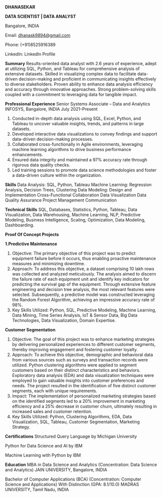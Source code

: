 **DHANASEKAR**

**DATA SCIENTIST | DATA ANALYST**

Bangalore, INDIA

Email: dhanask9894@gmail.com

Phone: (+91)8525916389

LinkedIn: LinkedIn Profile

**Summary**
Results-oriented data analyst with 2.6 years of experience, adept at utilizing SQL, Python, and Tableau for comprehensive analysis of extensive datasets. Skilled in visualizing complex data to facilitate data-driven decision-making and proficient in communicating insights effectively to diverse stakeholders. Proven ability to enhance data analysis efficiency and accuracy through innovative approaches. Strong problem-solving skills coupled with a commitment to leveraging data for tangible impact.

**Professional Experience**
Senior Systems Associate – Data and Analytics
INFOSYS, Bangalore, INDIA
July 2021–Present

1. Conducted in-depth data analysis using SQL, Excel, Python, and Tableau to uncover valuable insights, trends, and patterns in large datasets.
2. Developed interactive data visualizations to convey findings and support data-driven decision-making processes.
3. Collaborated cross-functionally in Agile environments, leveraging machine learning algorithms to drive business performance enhancements.
4. Ensured data integrity and maintained a 97% accuracy rate through rigorous data quality checks.
5. Led training sessions to promote data science methodologies and foster a data-driven culture within the organization.

**Skills**
Data Analysis: SQL, Python, Tableau
Machine Learning: Regression Analysis, Decision Trees, Clustering
Data Modeling: Design and Implementation
Cross-Functional Collaboration
Data Visualization
Data Quality Assurance
Project Management
Communication

**Technical Skills**
SQL, Databases, Statistics, Python, Tableau, Data Visualization, Data Warehousing, Machine Learning, NLP, Predictive Modeling, Business Intelligence, Scaling, Optimization, Data Modeling, Dashboarding.

**Proof Of Concept Projects**

**1.Predictive Maintenance**
1. Objective: The primary objective of this project was to predict equipment failure before it occurs, thus enabling proactive maintenance measures and minimizing downtime.
2. Approach: To address this objective, a dataset comprising 10 lakh rows was collected and analyzed meticulously. The analysis aimed to discern the failure rate of each equipment unit and identify key indicators for predicting the survival gap of the equipment. Through extensive feature engineering and decision tree analysis, the most relevant features were selected. Subsequently, a predictive model was constructed leveraging the Random Forest Algorithm, achieving an impressive accuracy rate of 98%.
3. Key Skills Utilized: Python, SQL, Predictive Modeling, Machine Learning, Data Mining, Time Series Analysis, IoT & Sensor Data, Big Data Technologies, Data Visualization, Domain Expertise.
   
**Customer Segmentation**
1. Objective: The goal of this project was to enhance marketing strategies by delivering personalized experiences to different customer segments, thereby improving engagement and fostering customer loyalty.
2. Approach: To achieve this objective, demographic and behavioral data from various sources such as surveys and transaction records were utilized. Python clustering algorithms were applied to segment customers based on their distinct characteristics and behaviors. Exploratory data analysis (EDA) and data visualization techniques were employed to gain valuable insights into customer preferences and needs. The project resulted in the identification of five distinct customer segments, each with unique requirements.
3. Impact: The implementation of personalized marketing strategies based on the identified segments led to a 20% improvement in marketing efficiency and a 25% decrease in customer churn, ultimately resulting in increased sales and customer retention.
4. Key Skills Utilized: Python, Clustering Algorithms, EDA, Data Visualization, SQL, Tableau, Customer Segmentation, Marketing Strategy.

**Certifications**
Structured Query Language by Michigan University

Python for Data Science and AI by IBM

Machine Learning with Python by IBM

**Education**
MBA in Data Science and Analytics (Concentration: Data Science and Analytics)
JAIN UNIVERSITY, Bangalore, INDIA

Bachelor of Computer Applications (BCA) (Concentration: Computer Science and Applications)
With Distinction (GPA: 8.1/10.0)
MADRAS UNIVERSITY, Tamil Nadu, INDIA
